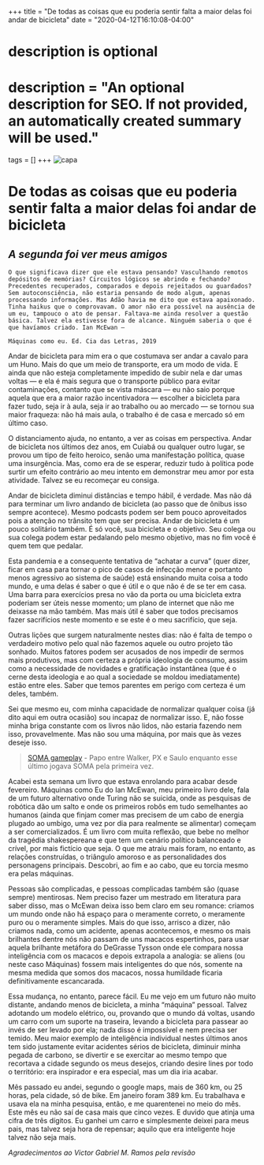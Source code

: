 +++
title = "De todas as coisas que eu poderia sentir falta a maior delas foi andar de bicicleta"
date = "2020-04-12T16:10:08-04:00"

#
# description is optional
#
# description = "An optional description for SEO. If not provided, an automatically created summary will be used."

tags = []
+++
![capa](https://i.postimg.cc/sDYLDLQj/dfeb47b7-8c69-49c1-abc5-38956ccb0d1f-w4lker-bicycling-in-a-smart-city-octane.png)

# De todas as coisas que eu poderia sentir falta a maior delas foi andar de bicicleta
## *A segunda foi ver meus amigos*

    O que significava dizer que ele estava pensando? Vasculhando remotos depósitos de memórias? Circuitos lógicos se abrindo e fechando? Precedentes recuperados, comparados e depois rejeitados ou guardados? Sem autoconsciência, não estaria pensando de modo algum, apenas processando informações. Mas Adão havia me dito que estava apaixonado. Tinha haikus que o comprovavam. O amor não era possível na ausência de um eu, tampouco o ato de pensar. Faltava-me ainda resolver a questão básica. Talvez ela estivesse fora de alcance. Ninguém saberia o que é que havíamos criado. Ian McEwan — 
    
    Máquinas como eu. Ed. Cia das Letras, 2019

Andar de bicicleta para mim era o que costumava ser andar a cavalo para um Huno. Mais do que um meio de transporte, era um modo de vida. E ainda que não esteja completamente impedido de subir nela e dar umas voltas — e ela é mais segura que o transporte público para evitar contaminações, contanto que se vista máscara — eu não saio porque aquela que era a maior razão incentivadora — escolher a bicicleta para fazer tudo, seja ir à aula, seja ir ao trabalho ou ao mercado — se tornou sua maior fraqueza: não há mais aula, o trabalho é de casa e mercado só em último caso.

O distanciamento ajuda, no entanto, a ver as coisas em perspectiva. Andar de bicicleta nos últimos dez anos, em Cuiabá ou qualquer outro lugar, se provou um tipo de feito heroico, senão uma manifestação política, quase uma insurgência. Mas, como era de se esperar, reduzir tudo à política pode surtir um efeito contrário ao meu intento em demonstrar meu amor por esta atividade. Talvez se eu recomeçar eu consiga.

Andar de bicicleta diminui distâncias e tempo hábil, é verdade. Mas não dá para terminar um livro andando de bicicleta (ao passo que de ônibus isso sempre acontece). Mesmo podcasts podem ser bem pouco aproveitados pois a atenção no trânsito tem que ser precisa. Andar de bicicleta é um pouco solitário também. É só você, sua bicicleta e o objetivo. Seu colega ou sua colega podem estar pedalando pelo mesmo objetivo, mas no fim você é quem tem que pedalar.

Esta pandemia e a consequente tentativa de “achatar a curva” (quer dizer, ficar em casa para tornar o pico de casos de infecção menor e portanto menos agressivo ao sistema de saúde) está ensinando muita coisa a todo mundo, e uma delas é saber o que é útil e o que não é de se ter em casa. Uma barra para exercícios presa no vão da porta ou uma bicicleta extra poderiam ser úteis nesse momento; um plano de internet que não me deixasse na mão também. Mas mais útil é saber que todos precisamos fazer sacrifícios neste momento e se este é o meu sacrifício, que seja.

Outras lições que surgem naturalmente nestes dias: não é falta de tempo o verdadeiro motivo pelo qual não fazemos aquele ou outro projeto tão sonhado. Muitos fatores podem ser acusados de nos impedir de sermos mais produtivos, mas com certeza a própria ideologia de consumo, assim como a necessidade de novidades e gratificação instantânea (que é o cerne desta ideologia e ao qual a sociedade se moldou imediatamente) estão entre eles. Saber que temos parentes em perigo com certeza é um deles, também.

Sei que mesmo eu, com minha capacidade de normalizar qualquer coisa (já dito aqui em outra ocasião) sou incapaz de normalizar isso. E, não fosse minha briga constante com os livros não lidos, não estaria fazendo nem isso, provavelmente. Mas não sou uma máquina, por mais que às vezes deseje isso.

>[SOMA gameplay](https://www.twitch.tv/videos/1413090329) - Papo entre Walker, PX e Saulo enquanto esse último jogava SOMA pela primeira vez.

Acabei esta semana um livro que estava enrolando para acabar desde fevereiro. Máquinas como Eu do Ian McEwan, meu primeiro livro dele, fala de um futuro alternativo onde Turing não se suicida, onde as pesquisas de robótica dão um salto e onde os primeiros robôs em tudo semelhantes ao humanos (ainda que finjam comer mas precisem de um cabo de energia plugado ao umbigo, uma vez por dia para realmente se alimentar) começam a ser comercializados. É um livro com muita reflexão, que bebe no melhor da tragédia shakespereana e que tem um cenário político balanceado e crível, por mais fictício que seja. O que me atraiu mais foram, no entanto, as relações construídas, o triângulo amoroso e as personalidades dos personagens principais. Descobri, ao fim e ao cabo, que eu torcia mesmo era pelas máquinas.

Pessoas são complicadas, e pessoas complicadas também são (quase sempre) mentirosas. Nem preciso fazer um mestrado em literatura para saber disso, mas o McEwan deixa isso bem claro em seu romance: criamos um mundo onde não há espaço para o meramente correto, o meramente puro ou o meramente simples. Mais do que isso, arrisco a dizer, não criamos nada, como um acidente, apenas acontecemos, e mesmo os mais brilhantes dentre nós não passam de uns macacos espertinhos, para usar aquela brilhante metáfora do DeGrasse Tysson onde ele compara nossa inteligência com os macacos e depois extrapola a analogia: se aliens (ou neste caso Máquinas) fossem mais inteligentes do que nós, somente na mesma medida que somos dos macacos, nossa humildade ficaria definitivamente escancarada.

Essa mudança, no entanto, parece fácil. Eu me vejo em um futuro não muito distante, andando menos de bicicleta, a minha “máquina” pessoal. Talvez adotando um modelo elétrico, ou, provando que o mundo dá voltas, usando um carro com um suporte na traseira, levando a bicicleta para passear ao invés de ser levado por ela; nada disso é impossível e nem precisa ser temido. Meu maior exemplo de inteligência individual nestes últimos anos tem sido justamente evitar acidentes sérios de bicicleta, diminuir minha pegada de carbono, se divertir e se exercitar ao mesmo tempo que recortava a cidade segundo os meus desejos, criando desire lines por todo o território: era inspirador e era especial, mas um dia iria acabar.

Mês passado eu andei, segundo o google maps, mais de 360 km, ou 25 horas, pela cidade, só de bike. Em janeiro foram 389 km. Eu trabalhava e usava ela na minha pesquisa, então, e me quarentenei no meio do mês. Este mês eu não saí de casa mais que cinco vezes. E duvido que atinja uma cifra de três dígitos. Eu ganhei um carro e simplesmente deixei para meus pais, mas talvez seja hora de repensar; aquilo que era inteligente hoje talvez não seja mais.

*Agradecimentos ao Victor Gabriel M. Ramos pela revisão*
